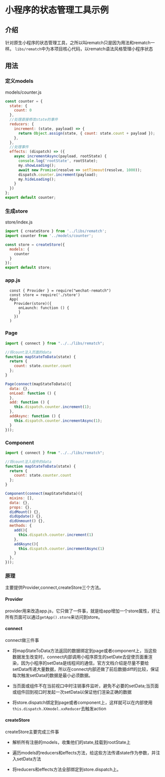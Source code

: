 
# 小程序的状态管理工具示例

## 介绍

针对原生小程序的状态管理工具，之所以叫rematch只是因为用法和rematch一样。
`libs/rematch`中为本项目核心代码，以rematch语法风格管理小程序状态

## 用法


### 定义models

models/counter.js
```javascript
const counter = {
  state: {
    count: 0
  },
  //处理直接修改state的事件
  reducers: {
    increment: (state, payload) => {
      return Object.assign(state, { count: state.count + payload });
    },
  },
  //处理事件
  effects: (dispatch) => ({
    async incrementAsync(payload, rootState) {
      console.log('rootState', rootState);
      my.showLoading();
      await new Promise(resolve => setTimeout(resolve, 1000));
      dispatch.counter.increment(payload);
      my.hideLoading();
    }
  })
};
export default counter;
```

### 生成store

store/index.js
```javascript
import { createStore } from '../libs/rematch';
import counter from '../models/counter';

const store = createStore({
  models: {
    counter
  }
});
export default store;

```

### app.js

```
  const { Provider } = require("wechat-rematch")
  const store = require('./store')
  App(
    Provider(store)({
      onLaunch: function () {
      }
    })
  )
```

### Page

```javascript
import { connect } from "../../libs/rematch";

//将count注入页面的data
function mapStateToData(state) {
  return {
    count: state.counter.count
  };
}

Page(connect(mapStateToData)({
  data: {},
  onLoad: function () {
  },
  add: function () {
    this.dispatch.counter.increment(1);
  },
  addAsync: function () {
    this.dispatch.counter.incrementAsync(1);
  }
}));

```

### Component

```javascript
import { connect } from "../../libs/rematch";

//将count注入组件的data
function mapStateToData(state) {
  return {
    count: state.counter.count
  };
}

Component(connect(mapStateToData)({
  mixins: [],
  data: {},
  props: {},
  didMount() {},
  didUpdate() {},
  didUnmount() {},
  methods: {
    add(){
      this.dispatch.counter.increment(1)
    },
    addAsync(){
      this.dispatch.counter.incrementAsync(1)
    }
  },
}));

```

### 原理

主要提供Provider,connect,createStore三个方法。

#### Provider

provider用来改造app.js，它只做了一件事，就是给app增加一个store属性，好让所有页面可以通过`getApp().store`来访问到store。

#### connect

connect做三件事

* 将mapStateToData方法返回的数据绑定到page或者component上，当这些数据发生改变时，connect内部调用小程序原生的setDate去促使页面重渲染，因为小程序的setData是线程间的通信，官方文档介绍是尽量不要给setData传递大量数据，所以在connect内部还做了前后数据diff的比较，保证每次触发setData的数据是最小必须数据。

* 当页面或组件不在当前视口中时注销事件监听，避免不必要的setData;当页面或组件回到视口时发起一次setData以保证他们渲染正确的数据

* 将store.dispatch绑定到page或者component上，这样就可以在内部使用`this.dispatch.XXmodel.xxReducer`去触发action


#### createStore

createStore主要完成三件事

* 解析所有注册的models，收集他们的state,挂载到rootState上

* 遍历models的reducers和effects方法，给这些方法传递state作为参数，并注入setData方法

* 将reducers和effects方法全部绑定到store.dispatch上。
